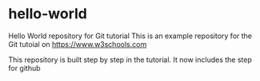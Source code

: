# hello-world
Hello World repository for Git tutorial
This is an example repository for the Git tutoial on https://www.w3schools.com

This repository is built step by step in the tutorial.
It now includes the step for github

